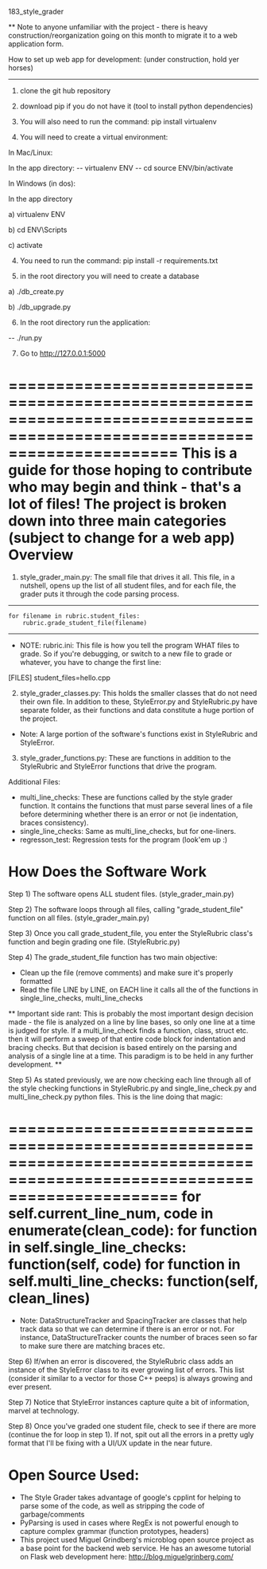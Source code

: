 183_style_grader


** Note to anyone unfamiliar with the project - there is heavy construction/reorganization going on this month to migrate it to a web application form.  


How to set up web app for development: (under construction, hold yer horses)
____________________________________________________________________________

1) clone the git hub repository

2) download pip if you do not have it (tool to install python dependencies)

3) You will also need to run the command: pip install virtualenv

4) You will need to create a virtual environment:

In Mac/Linux:

In the app directory: 
-- virtualenv ENV
-- cd source ENV/bin/activate

In Windows (in dos):

In the app directory


a) virtualenv ENV


b) cd ENV\Scripts


c) activate

4) You need to run the command: pip install -r requirements.txt

5) in the root directory you will need to create a database

a) ./db_create.py


b) ./db_upgrade.py

6) In the root directory run the application:

-- ./run.py 

7) Go to http://127.0.0.1:5000













==========================================================================================================================
This is a guide for those hoping to contribute who may begin and think - that's a lot of files!  The project is broken down into three main categories (subject to change for a web app)
Overview
==========================================================================================================================


1) style_grader_main.py: The small file that drives it all.  This file, in a nutshell, opens up the list of all student files, and for each file, the grader puts it through the code parsing process.  

------------------------------------------------------
    for filename in rubric.student_files:
        rubric.grade_student_file(filename)
------------------------------------------------------

- NOTE: rubric.ini: This file is how you tell the program WHAT files to grade.  So if you're debugging, or switch to a new file to grade or whatever, you have to change the first line:

[FILES]
student_files=hello.cpp


2) style_grader_classes.py: This holds the smaller classes that do not need their own file.  In addition to these, StyleError.py and StyleRubric.py have separate folder, as their functions and data constitute a huge portion of the project.

- Note: A large portion of the software's functions exist in StyleRubric and StyleError.

3) style_grader_functions.py: These are functions in addition to the StyleRubric and StyleError functions that drive the program.


Additional Files:
- multi_line_checks: These are functions called by the style grader function.  It contains the functions that must parse several lines of a file before determining whether there is an error or not (ie indentation, braces consistency).
- single_line_checks: Same as multi_line_checks, but for one-liners.
- regresson_test: Regression tests for the program (look'em up :)



How Does the Software Work
==========================================================================================================================
Step 1) The software opens ALL student files. (style_grader_main.py)

Step 2) The software loops through all files, calling "grade_student_file" function on all files. (style_grader_main.py)

Step 3) Once you call grade_student_file, you enter the StyleRubric class's function and begin grading one file. (StyleRubric.py)

Step 4) The grade_student_file function has two main objective:
  - Clean up the file (remove comments) and make sure it's properly formatted
  - Read the file LINE by LINE, on EACH line it calls all the of the functions in single_line_checks, multi_line_checks


** Important side rant: This is probably the most important design decision made - the file is analyzed on a line by line bases, so only one line at a time is judged for style.  If a multi_line_check finds a function, class, struct etc. then it will perform a sweep of that entire code block for indentation and bracing checks.  But that decision is based entirely on the parsing and analysis of a single line at a time.  This paradigm is to be held in any further development. **

Step 5) As stated previously, we are now checking each line through all of the style checking functions in StyleRubric.py and single_line_check.py and multi_line_check.py python files.  This is the line doing that magic:

==========================================================================================================================
       for self.current_line_num, code in enumerate(clean_code):
            for function in self.single_line_checks: function(self, code)
            for function in self.multi_line_checks: function(self, clean_lines)
==========================================================================================================================

- Note: DataStructureTracker and SpacingTracker are classes that help track data so that we can determine if there is an error or not.  For instance, DataStructureTracker counts the number of braces seen so far to make sure there are matching braces etc.

Step 6) If/when an error is discovered, the StyleRubric class adds an instance of the StyleError class to its ever growing list of errors.  This list (consider it similar to a vector for those C++ peeps) is always growing and ever present.

Step 7) Notice that StyleError instances capture quite a bit of information, marvel at technology.

Step 8) Once you've graded one student file, check to see if there are more (continue the for loop in step 1).  If not, spit out all the errors in a pretty ugly format that I'll be fixing with a UI/UX update in the near future.


Open Source Used:
==========================================================================================================================
  - The Style Grader takes advantage of google's cpplint for helping to parse some of the code, as well as stripping the code of garbage/comments
  -  PyParsing is used in cases where RegEx is not powerful enough to capture complex grammar (function prototypes, headers)
  - This project used Miguel Grindberg's microblog open source project as a base point for the backend web service.  He has an awesome tutorial on Flask web development here: http://blog.miguelgrinberg.com/

